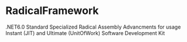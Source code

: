 # RadicalFramework
.NET6.0 Standard Specialized Radical Assembly Advancments for usage Instant (JIT) and Ultimate (UnitOfWork) Software Development  Kit

